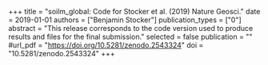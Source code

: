+++
title = "soilm_global: Code for Stocker et al. (2019) Nature Geosci."
date = 2019-01-01
authors = ["Benjamin Stocker"]
publication_types = ["0"]
abstract = "This release corresponds to the code version used to produce results and files for the final submission."
selected = false
publication = ""
#url_pdf = "https://doi.org/10.5281/zenodo.2543324"
doi = "10.5281/zenodo.2543324"
+++

